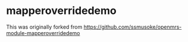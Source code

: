 # mapperoverridedemo
This was originally forked from https://github.com/ssmusoke/openmrs-module-mapperoverridedemo
